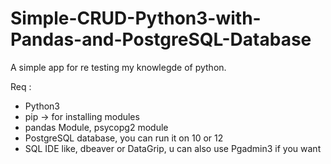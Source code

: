 # Simple-CRUD-Python3-with-Pandas-and-PostgreSQL-Database

A simple app for re testing my knowlegde of python.

Req :
- Python3
- pip -> for installing modules
- pandas Module, psycopg2 module
- PostgreSQL database, you can run it on 10 or 12
- SQL IDE like, dbeaver or DataGrip, u can also use Pgadmin3 if you want